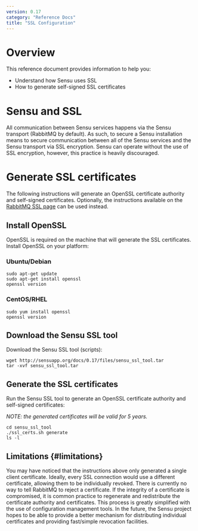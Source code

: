 ```yaml
---
version: 0.17
category: "Reference Docs"
title: "SSL Configuration"
---
```


# Overview

This reference document provides information to help you:

- Understand how Sensu uses SSL
- How to generate self-signed SSL certificates

# Sensu and SSL

All communication between Sensu services happens via the Sensu transport (RabbitMQ by default). As such, to secure a Sensu installation means to secure communication between all of the Sensu services and the Sensu transport via SSL encryption. Sensu can operate without the use of SSL encryption, however, this practice is heavily discouraged.

# Generate SSL certificates

The following instructions will generate an OpenSSL certificate authority and self-signed certificates. Optionally, the instructions available on the [RabbitMQ SSL page](http://www.rabbitmq.com/ssl.html) can be used instead.

## Install OpenSSL

OpenSSL is required on the machine that will generate the SSL certificates. Install OpenSSL on your platform:

### Ubuntu/Debian

~~~ shell
sudo apt-get update
sudo apt-get install openssl
openssl version
~~~

### CentOS/RHEL

~~~ shell
sudo yum install openssl
openssl version
~~~

## Download the Sensu SSL tool

Download the Sensu SSL tool (scripts):

~~~ shell
wget http://sensuapp.org/docs/0.17/files/sensu_ssl_tool.tar
tar -xvf sensu_ssl_tool.tar
~~~

## Generate the SSL certificates

Run the Sensu SSL tool to generate an OpenSSL certificate authority and self-signed certificates:

_NOTE: the generated certificates will be valid for 5 years._

~~~ shell
cd sensu_ssl_tool
./ssl_certs.sh generate
ls -l
~~~

## Limitations {#limitations}

You may have noticed that the instructions above only generated a single client certificate. Ideally, every SSL connection would use a different certificate, allowing them to be individually revoked. There is currently no way to tell RabbitMQ to reject a certificate. If the integrity of a certificate is compromised, it is common practice to regenerate and redistribute the certificate authority and certificates. This process is greatly simplified with the use of configuration management tools. In the future, the Sensu project hopes to be able to provide a better mechanism for distributing individual certificates and providing fast/simple revocation facilities.
